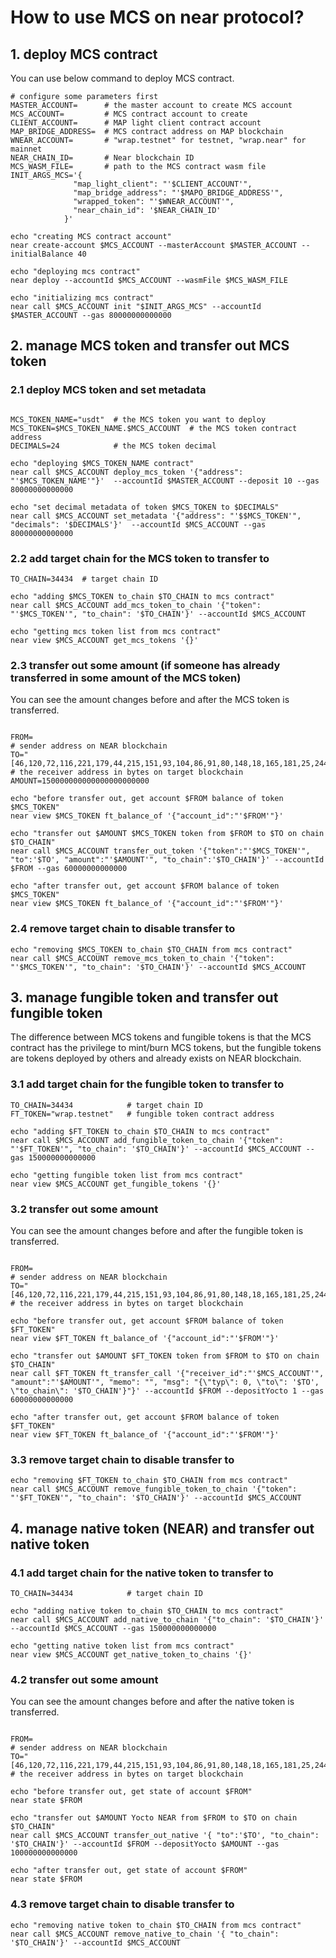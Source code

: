 # How to use MCS on near protocol?

## 1. deploy MCS contract

You can use below command to deploy MCS contract.

```shell
# configure some parameters first
MASTER_ACCOUNT=      # the master account to create MCS account
MCS_ACCOUNT=         # MCS contract account to create
CLIENT_ACCOUNT=      # MAP light client contract account
MAP_BRIDGE_ADDRESS=  # MCS contract address on MAP blockchain
WNEAR_ACCOUNT=       # "wrap.testnet" for testnet, "wrap.near" for mainnet 
NEAR_CHAIN_ID=       # Near blockchain ID
MCS_WASM_FILE=       # path to the MCS contract wasm file
INIT_ARGS_MCS='{
              "map_light_client": "'$CLIENT_ACCOUNT'",
              "map_bridge_address": "'$MAPO_BRIDGE_ADDRESS'",
              "wrapped_token": "'$WNEAR_ACCOUNT'",
              "near_chain_id": '$NEAR_CHAIN_ID'
            }'
            
echo "creating MCS contract account"
near create-account $MCS_ACCOUNT --masterAccount $MASTER_ACCOUNT --initialBalance 40

echo "deploying mcs contract"
near deploy --accountId $MCS_ACCOUNT --wasmFile $MCS_WASM_FILE

echo "initializing mcs contract"
near call $MCS_ACCOUNT init "$INIT_ARGS_MCS" --accountId $MASTER_ACCOUNT --gas 80000000000000
```

## 2. manage MCS token and transfer out MCS token

### 2.1 deploy MCS token and set metadata

```shell

MCS_TOKEN_NAME="usdt"  # the MCS token you want to deploy
MCS_TOKEN=$MCS_TOKEN_NAME.$MCS_ACCOUNT  # the MCS token contract address
DECIMALS=24            # the MCS token decimal

echo "deploying $MCS_TOKEN_NAME contract"
near call $MCS_ACCOUNT deploy_mcs_token '{"address": "'$MCS_TOKEN_NAME'"}'  --accountId $MASTER_ACCOUNT --deposit 10 --gas 80000000000000

echo "set decimal metadata of token $MCS_TOKEN to $DECIMALS"
near call $MCS_ACCOUNT set_metadata '{"address": "'$$MCS_TOKEN'", "decimals": '$DECIMALS'}'  --accountId $MCS_ACCOUNT --gas 80000000000000
```

### 2.2 add target chain for the MCS token to transfer to
```shell
TO_CHAIN=34434  # target chain ID

echo "adding $MCS_TOKEN to_chain $TO_CHAIN to mcs contract"
near call $MCS_ACCOUNT add_mcs_token_to_chain '{"token": "'$MCS_TOKEN'", "to_chain": '$TO_CHAIN'}' --accountId $MCS_ACCOUNT

echo "getting mcs token list from mcs contract"
near view $MCS_ACCOUNT get_mcs_tokens '{}'
```

### 2.3 transfer out some amount (if someone has already transferred in some amount of the MCS token)

You can see the amount changes before and after the MCS token is transferred.
```shell

FROM=                                                                          # sender address on NEAR blockchain
TO="[46,120,72,116,221,179,44,215,151,93,104,86,91,80,148,18,165,181,25,244]"  # the receiver address in bytes on target blockchain
AMOUNT=150000000000000000000000

echo "before transfer out, get account $FROM balance of token $MCS_TOKEN"
near view $MCS_TOKEN ft_balance_of '{"account_id":"'$FROM'"}'

echo "transfer out $AMOUNT $MCS_TOKEN token from $FROM to $TO on chain $TO_CHAIN"
near call $MCS_ACCOUNT transfer_out_token '{"token":"'$MCS_TOKEN'", "to":'$TO', "amount":"'$AMOUNT'", "to_chain":'$TO_CHAIN'}' --accountId $FROM --gas 60000000000000

echo "after transfer out, get account $FROM balance of token $MCS_TOKEN"
near view $MCS_TOKEN ft_balance_of '{"account_id":"'$FROM'"}'
```

### 2.4 remove target chain to disable transfer to
```shell
echo "removing $MCS_TOKEN to_chain $TO_CHAIN from mcs contract"
near call $MCS_ACCOUNT remove_mcs_token_to_chain '{"token": "'$MCS_TOKEN'", "to_chain": '$TO_CHAIN'}' --accountId $MCS_ACCOUNT
```

## 3. manage fungible token and transfer out fungible token
The difference between MCS tokens and fungible tokens is that the MCS contract has the privilege to mint/burn MCS tokens, but the fungible tokens are tokens deployed by others and already exists on NEAR blockchain.

### 3.1 add target chain for the fungible token to transfer to
```shell
TO_CHAIN=34434            # target chain ID
FT_TOKEN="wrap.testnet"   # fungible token contract address

echo "adding $FT_TOKEN to_chain $TO_CHAIN to mcs contract"
near call $MCS_ACCOUNT add_fungible_token_to_chain '{"token": "'$FT_TOKEN'", "to_chain": '$TO_CHAIN'}' --accountId $MCS_ACCOUNT --gas 150000000000000

echo "getting fungible token list from mcs contract"
near view $MCS_ACCOUNT get_fungible_tokens '{}'
```

### 3.2 transfer out some amount

You can see the amount changes before and after the fungible token is transferred.
```shell

FROM=                                                                          # sender address on NEAR blockchain
TO="[46,120,72,116,221,179,44,215,151,93,104,86,91,80,148,18,165,181,25,244]"  # the receiver address in bytes on target blockchain

echo "before transfer out, get account $FROM balance of token $FT_TOKEN"
near view $FT_TOKEN ft_balance_of '{"account_id":"'$FROM'"}'

echo "transfer out $AMOUNT $FT_TOKEN token from $FROM to $TO on chain $TO_CHAIN"
near call $FT_TOKEN ft_transfer_call '{"receiver_id":"'$MCS_ACCOUNT'", "amount":"'$AMOUNT'", "memo": "", "msg": "{\"typ\": 0, \"to\": '$TO', \"to_chain\": '$TO_CHAIN'}"}' --accountId $FROM --depositYocto 1 --gas 60000000000000

echo "after transfer out, get account $FROM balance of token $FT_TOKEN"
near view $FT_TOKEN ft_balance_of '{"account_id":"'$FROM'"}'
```

### 3.3 remove target chain to disable transfer to
```shell
echo "removing $FT_TOKEN to_chain $TO_CHAIN from mcs contract"
near call $MCS_ACCOUNT remove_fungible_token_to_chain '{"token": "'$FT_TOKEN'", "to_chain": '$TO_CHAIN'}' --accountId $MCS_ACCOUNT
```

## 4. manage native token (NEAR) and transfer out native token

### 4.1 add target chain for the native token to transfer to
```shell
TO_CHAIN=34434            # target chain ID

echo "adding native token to_chain $TO_CHAIN to mcs contract"
near call $MCS_ACCOUNT add_native_to_chain '{"to_chain": '$TO_CHAIN'}' --accountId $MCS_ACCOUNT --gas 150000000000000

echo "getting native token list from mcs contract"
near view $MCS_ACCOUNT get_native_token_to_chains '{}'
```

### 4.2 transfer out some amount 

You can see the amount changes before and after the native token is transferred.
```shell

FROM=                                                                          # sender address on NEAR blockchain
TO="[46,120,72,116,221,179,44,215,151,93,104,86,91,80,148,18,165,181,25,244]"  # the receiver address in bytes on target blockchain

echo "before transfer out, get state of account $FROM"
near state $FROM

echo "transfer out $AMOUNT Yocto NEAR from $FROM to $TO on chain $TO_CHAIN"
near call $MCS_ACCOUNT transfer_out_native '{ "to":'$TO', "to_chain": '$TO_CHAIN'}' --accountId $FROM --depositYocto $AMOUNT --gas 100000000000000

echo "after transfer out, get state of account $FROM"
near state $FROM
```

### 4.3 remove target chain to disable transfer to
```shell
echo "removing native token to_chain $TO_CHAIN from mcs contract"
near call $MCS_ACCOUNT remove_native_to_chain '{ "to_chain": '$TO_CHAIN'}' --accountId $MCS_ACCOUNT
```
